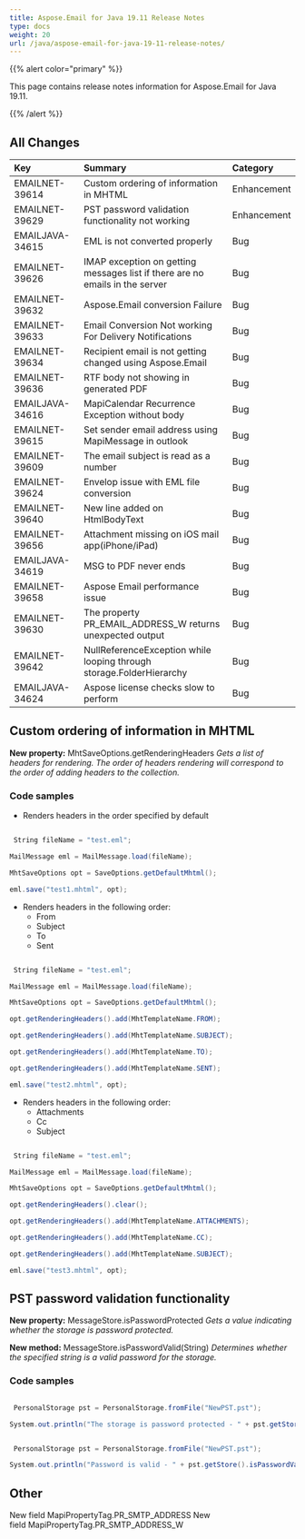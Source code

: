 ```yaml
---
title: Aspose.Email for Java 19.11 Release Notes
type: docs
weight: 20
url: /java/aspose-email-for-java-19-11-release-notes/
---
```


{{% alert color="primary" %}} 

This page contains release notes information for Aspose.Email for Java 19.11.

{{% /alert %}} 
## **All Changes**


|**Key**|**Summary**|**Category**|
| :- | :- | :- |
|EMAILNET-39614|Custom ordering of information in MHTML|Enhancement|
|EMAILNET-39629|PST password validation functionality not working|Enhancement|
|EMAILJAVA-34615|EML is not converted properly|Bug|
|EMAILNET-39626|IMAP exception on getting messages list if there are no emails in the server|Bug|
|EMAILNET-39632|Aspose.Email conversion Failure|Bug|
|EMAILNET-39633|Email Conversion Not working For Delivery Notifications|Bug|
|EMAILNET-39634|Recipient email is not getting changed using Aspose.Email|Bug|
|EMAILNET-39636|RTF body not showing in generated PDF|Bug|
|EMAILJAVA-34616|MapiCalendar Recurrence Exception without body|Bug|
|EMAILNET-39615|Set sender email address using MapiMessage in outlook|Bug|
|EMAILNET-39609|The email subject is read as a number|Bug|
|EMAILNET-39624|Envelop issue with EML file conversion|Bug|
|EMAILNET-39640|New line added on HtmlBodyText|Bug|
|EMAILNET-39656|Attachment missing on iOS mail app(iPhone/iPad)|Bug|
|EMAILJAVA-34619|MSG to PDF never ends|Bug|
|EMAILNET-39658|Aspose Email performance issue|Bug|
|EMAILNET-39630|The property PR_EMAIL_ADDRESS_W returns unexpected output|Bug|
|EMAILNET-39642|NullReferenceException while looping through storage.FolderHierarchy|Bug|
|EMAILJAVA-34624|Aspose license checks slow to perform  |Bug|

## **Custom ordering of information in MHTML**
**New property:** MhtSaveOptions.getRenderingHeaders
*Gets a list of headers for rendering. The order of headers rendering will correspond to the order of adding headers to the collection.*
### **Code samples**
- Renders headers in the order specified by default

``` cs

 String fileName = "test.eml";

MailMessage eml = MailMessage.load(fileName);

MhtSaveOptions opt = SaveOptions.getDefaultMhtml();

eml.save("test1.mhtml", opt);

```

- Renders headers in the following order:
  - From
  - Subject
  - To
  - Sent

``` cs

 String fileName = "test.eml";

MailMessage eml = MailMessage.load(fileName);

MhtSaveOptions opt = SaveOptions.getDefaultMhtml();

opt.getRenderingHeaders().add(MhtTemplateName.FROM);

opt.getRenderingHeaders().add(MhtTemplateName.SUBJECT);

opt.getRenderingHeaders().add(MhtTemplateName.TO);

opt.getRenderingHeaders().add(MhtTemplateName.SENT);

eml.save("test2.mhtml", opt);

```

- Renders headers in the following order:
  - Attachments
  - Cc
  - Subject

``` cs

 String fileName = "test.eml";

MailMessage eml = MailMessage.load(fileName);

MhtSaveOptions opt = SaveOptions.getDefaultMhtml();

opt.getRenderingHeaders().clear();

opt.getRenderingHeaders().add(MhtTemplateName.ATTACHMENTS);

opt.getRenderingHeaders().add(MhtTemplateName.CC);

opt.getRenderingHeaders().add(MhtTemplateName.SUBJECT);

eml.save("test3.mhtml", opt);

```
## **PST password validation functionality**
**New property:** MessageStore.isPasswordProtected
*Gets a value indicating whether the storage is password protected.*

**New method:** MessageStore.isPasswordValid(String)
*Determines whether the specified string is a valid password for the storage.*
### **Code samples**
``` cs

 PersonalStorage pst = PersonalStorage.fromFile("NewPST.pst");

System.out.println("The storage is password protected - " + pst.getStore().isPasswordProtected());

```

``` cs

 PersonalStorage pst = PersonalStorage.fromFile("NewPST.pst");

System.out.println("Password is valid - " + pst.getStore().isPasswordValid("test123"));

```
## **Other**
New field MapiPropertyTag.PR_SMTP_ADDRESS
New field MapiPropertyTag.PR_SMTP_ADDRESS_W

